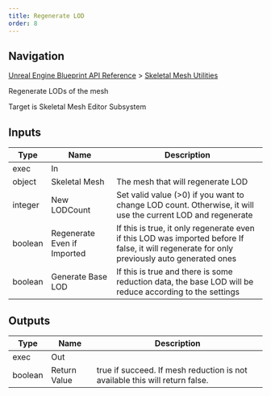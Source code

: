 ```yaml
---
title: Regenerate LOD
order: 8
---
```

## Navigation

[Unreal Engine Blueprint API Reference](https://dev.epicgames.com/documentation/en-us/unreal-engine/BlueprintAPI) > [Skeletal Mesh Utilities](https://dev.epicgames.com/documentation/en-us/unreal-engine/BlueprintAPI/SkeletalMeshUtilities)

Regenerate LODs of the mesh

Target is Skeletal Mesh Editor Subsystem

## Inputs

| Type | Name | Description |
| --- | --- | --- |
| exec | In |  |
| object | Skeletal Mesh | The mesh that will regenerate LOD |
| integer | New LODCount | Set valid value (>0) if you want to change LOD count. Otherwise, it will use the current LOD and regenerate |
| boolean | Regenerate Even if Imported | If this is true, it only regenerate even if this LOD was imported before If false, it will regenerate for only previously auto generated ones |
| boolean | Generate Base LOD | If this is true and there is some reduction data, the base LOD will be reduce according to the settings |

## Outputs

| Type | Name | Description |
| --- | --- | --- |
| exec | Out |  |
| boolean | Return Value | true if succeed. If mesh reduction is not available this will return false. |
